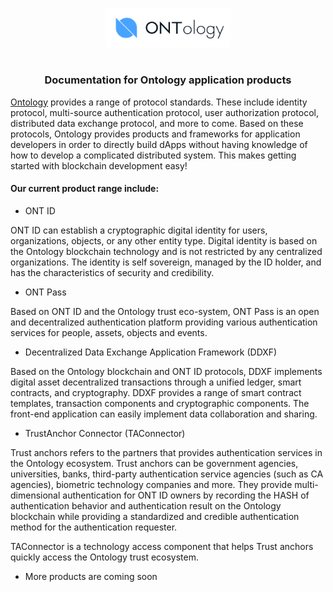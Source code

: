<p align="center">
  <img
    src="https://raw.githubusercontent.com/ontio/documentation/master/zh-CN/Ontology_CH.png"
    width="200px"
  >
</p>
<h1 align="center"></h1>
<h3 align="center">Documentation for Ontology application products</h3>

[Ontology](https://ont.io/#/) provides a range of protocol standards. These include identity protocol, multi-source authentication protocol, user authorization protocol, distributed data exchange protocol, and more to come. Based on these protocols, Ontology provides products and frameworks for application developers in order to directly build dApps without having knowledge of how to develop a complicated distributed system. This makes getting started with blockchain development easy!

#### Our current product range include:

* ONT ID 

ONT ID can establish a cryptographic digital identity for users, organizations, objects, or any other entity type. Digital identity is based on the Ontology blockchain technology and is not restricted by any centralized organizations. The identity is self sovereign, managed by the ID holder, and has the characteristics of security and credibility.

* ONT Pass 

Based on ONT ID and the Ontology trust eco-system, ONT Pass is an open and decentralized authentication platform providing various authentication services for people, assets, objects and events.

* Decentralized Data Exchange Application Framework (DDXF)

Based on the Ontology blockchain and ONT ID protocols, DDXF implements digital asset decentralized transactions through a unified ledger, smart contracts, and cryptography. DDXF provides a range of smart contract templates, transaction components and cryptographic components. The front-end application can easily implement data collaboration and sharing.

* TrustAnchor Connector (TAConnector)

Trust anchors refers to the partners that provides authentication services in the Ontology ecosystem. Trust anchors can be government agencies, universities, banks, third-party authentication service agencies (such as CA agencies), biometric technology companies and more. They provide multi-dimensional authentication for ONT ID owners by recording the HASH of authentication behavior and authentication result on the Ontology blockchain while providing a standardized and credible authentication method for the authentication requester.

TAConnector is a technology access component that helps Trust anchors quickly access the Ontology trust ecosystem.

* More products are coming soon
